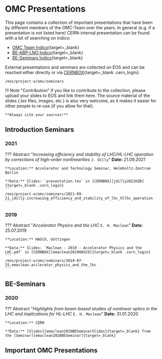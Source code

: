 # OMC Presentations

This page contains a collection of important presentations that have been by different members of the OMC-Team over the years.
In general (e.g. if a presentation is not listed here) CERN-internal presentation can be found with a bit of searching on indico:


* [OMC Team Indico][omc_indico]{target=_blank}
* [BE-ABP-LNO Indico][lno_indico]{target=_blank}
* [BE-Seminars Indico][be_seminars_indico]{target=_blank}

External presentations and seminars are collected on EOS and can be reached either directly or via [CERNBOX][cernbox_seminars]{target=_blank .cern_login}:
```
/eos/project-o/omc/seminars
```

!!! Note "Contribution"
    If you like to contribute to the collection, please upload your slides to EOS and link them here.
    The source material of the slides (*.tex* files, images, etc.) is also very welcome, as it makes
    it easier for other people to re-use (if you allow for that).

    **Always cite your sources!**


## Introduction Seminars

### 2021

??? Abstract "*Increasing efficiency and stability of LHC/HL-LHC operation by corrections of high-order nonlinearities* `J. Dilly`"
    **Date:** 21.09.2021

    **Location:** Accelerator and Technology Seminar, Helmholtz-Zentrum Berlin
    
    **Data:** Slides: `presentation.tex` in [CERNBOX][jdilly2021HZB]{target=_blank .cern_login}
    ```
    /eos/project-o/omc/seminars/2021-09-21.jdilly.increasing_efficiency_and_stability_of_lhc_hllhc_operation
    ```

### 2019 

??? Abstract "*Accelerator Physics and the LHC* `E. H. Maclean`"
    **Date:** 25.07.2019

    **Location:** HASCO, Göttingen 
    
    **Data:** Slides: `Maclean - 2019 - Accelerator Physics and the LHC.pdf` in [CERNBOX][emaclean2019HASCO]{target=_blank .cern_login}
    ```
    /eos/project-o/omc/seminars/2019-07-25.emaclean.acclerator_physics_and_the_lhc
    ```


## BE-Seminars

### 2020

??? Abstract "*Highlights from beam-based studies of nonlinear optics in the LHC and implications for HL-LHC* `E. H. Maclean`"
    **Date:** 31.01.2020

    **Location:** CERN
    
    **Data:** [Slides][emaclean2020BESeminarSlides]{target=_blank} from the [Seminar][emaclean2020BESeminar]{target=_blank}


## Important OMC Presentations



[omc_indico]: https://indico.cern.ch/category/5986/
[lno_indico]: https://indico.cern.ch/category/13266/
[be_seminars_indico]: https://indico.cern.ch/category/7501/
[cernbox_seminars]: https://cernbox.cern.ch/index.php/apps/files/?dir=/__myprojects/omc/seminars&

[jdilly2021HZB]: https://cernbox.cern.ch/index.php/apps/files/?dir=/__myprojects/omc/seminars/2021-09-21.jdilly.increasing_efficiency_and_stability_of_lhc_hllhc_operation
[emaclean2019HASCO]: https://cernbox.cern.ch/index.php/apps/files/?dir=/__myprojects/omc/seminars/2019-07-25.emaclean.acclerator_physics_and_the_lhc

[emaclean2020BESeminar]: https://indico.cern.ch/event/884074/
[emaclean2020BESeminarSlides]: https://indico.cern.ch/event/884074/attachments/1979381/3295542/BEseminar.pptx